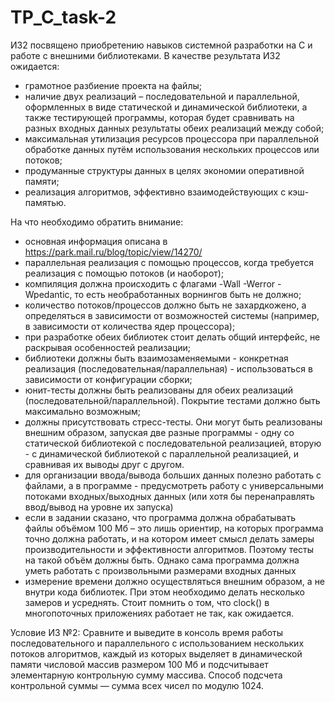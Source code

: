# TP_C_task-2

ИЗ2 посвящено приобретению навыков системной разработки на C и работе с внешними библиотеками. В качестве результата
ИЗ2 ожидается:
* грамотное разбиение проекта на файлы;
* наличие двух реализаций – последовательной и параллельной, оформленных в виде статической и динамической библиотеки,
а также тестирующей программы, которая будет сравнивать на разных входных данных результаты обеих реализаций между
собой;
* максимальная утилизация ресурсов процессора при параллельной обработке данных путём использования нескольких
процессов или потоков;
* продуманные структуры данных в целях экономии оперативной памяти;
* реализация алгоритмов, эффективно взаимодействующих с кэш-памятью.

На что необходимо обратить внимание:
- основная информация описана в https://park.mail.ru/blog/topic/view/14270/
- параллельная реализация с помощью процессов, когда требуется реализация с помощью потоков (и наоборот);
- компиляция должна происходить с флагами -Wall -Werror -Wpedantic, то есть необработанных ворнингов быть не должно;
- количество потоков/процессов должно быть не захардкожено, а определяться в зависимости от возможностей системы
 (например, в зависимости от количества ядер процессора);
- при разработке обеих библиотек стоит делать общий интерфейс, не раскрывая особенностей реализации;
- библиотеки должны быть взаимозаменяемыми - конкретная реализация (последовательная/параллельная) - использоваться
 в зависимости от конфигурации сборки;
- юнит-тесты должны быть реализованы для обеих реализаций (последовательной/параллельной). Покрытие тестами должно быть
 максимально возможным;
- должны присутствовать стресс-тесты. Они могут быть реализованы внешним образом, запуская две разные программы - одну
 со статической библиотекой с последовательной реализацией, вторую - с динамической библиотекой с параллельной
 реализацией, и сравнивая их выводы друг с другом.
- для организации ввода/вывода больших данных полезно работать с файлами, а в программе - предусмотреть работу с
 универсальными потоками входных/выходных данных (или хотя бы перенаправлять ввод/вывод на уровне их запуска)
- если в задании сказано, что программа должна обрабатывать файлы объёмом 100 Мб – это лишь ориентир, на которых
 программа точно должна работать, и на котором имеет смысл делать замеры производительности и эффективности алгоритмов.
 Поэтому тесты на такой объём должны быть. Однако сама программа должна уметь работать с произвольными размерами
 входных данных
- измерение времени должно осуществляться внешним образом, а не внутри кода библиотек. При этом необходимо делать
 несколько замеров и усреднять. Стоит помнить о том, что clock() в многопоточных приложениях работает не так,
 как ожидается.

Условие ИЗ №2:
 Сравните и выведите в консоль время работы последовательного и параллельного с использованием нескольких потоков
 алгоритмов, каждый из которых выделяет в динамической памяти числовой массив размером 100 Мб и подсчитывает
 элементарную контрольную сумму массива. Способ подсчета контрольной суммы — сумма всех чисел по модулю 1024.